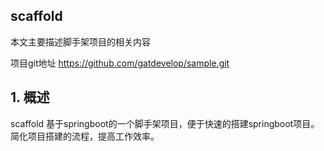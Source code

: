 ## scaffold

本文主要描述脚手架项目的相关内容

项目git地址 https://github.com/gatdevelop/sample.git

## 1. 概述
scaffold 基于springboot的一个脚手架项目，便于快速的搭建springboot项目。简化项目搭建的流程，提高工作效率。
